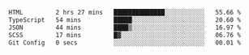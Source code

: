 <!--START_SECTION:waka-->

```txt
HTML         2 hrs 27 mins   ██████████████░░░░░░░░░░░   55.66 %
TypeScript   54 mins         █████░░░░░░░░░░░░░░░░░░░░   20.60 %
JSON         44 mins         ████▒░░░░░░░░░░░░░░░░░░░░   16.97 %
SCSS         17 mins         █▓░░░░░░░░░░░░░░░░░░░░░░░   06.76 %
Git Config   0 secs          ░░░░░░░░░░░░░░░░░░░░░░░░░   00.01 %
```

<!--END_SECTION:waka-->
